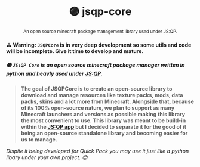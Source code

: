 <div align="center">

  # 🟣 jsqp-core
  
  <sub> An open source minecraft package management library used under JS:QP. </sub>
  
</div>

#### ⚠ Warning: ``JSQPCore`` is in very deep development so some utils and code will be incomplete. Give it time to develop and mature.

##### 🟣 ``JS:QP Core`` is an open source minecraft package manager written in python and heavly used under **[JS:QP](https://github.com/JS-Quick-Pack/jsqp-app)**.


> **The goal of JSQPCore is to create an open-source library to download and manage resources like texture packs, mods, data packs, skins and a lot more from Minecraft. Alongside that, because of its 100% open-source nature, we plan to support as many Minecraft launchers and versions as possible making this library the most convenient to use. This library was meant to be build-in within the [JS:QP app](https://github.com/JS-Quick-Pack/jsqp-app) but I decided to separate it for the good of it being an open-source standalone library and becoming easier for us to manage.**


*Dispite it being developed for Quick Pack you may use it just like a python libary under your own project. 😊*
